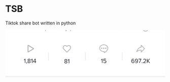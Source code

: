 # TSB
Tiktok share bot written in python



![proof](https://github.com/macios1222/TSB/blob/main/IMG_20220423_183341.jpg?raw=true)
